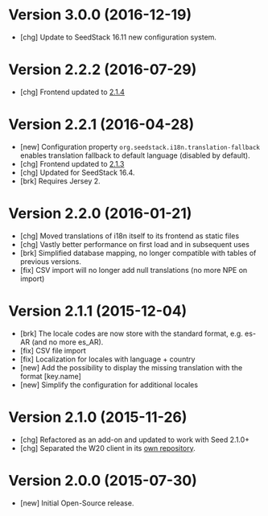 # Version 3.0.0 (2016-12-19)

* [chg] Update to SeedStack 16.11 new configuration system.

# Version 2.2.2 (2016-07-29)

* [chg] Frontend updated to [2.1.4](https://github.com/seedstack/w20-i18n-addon/releases/tag/v2.1.4)

# Version 2.2.1 (2016-04-28)

* [new] Configuration property `org.seedstack.i18n.translation-fallback` enables translation fallback to default language (disabled by default).
* [chg] Frontend updated to [2.1.3](https://github.com/seedstack/w20-i18n-addon/releases/tag/v2.1.3)
* [chg] Updated for SeedStack 16.4.
* [brk] Requires Jersey 2.

# Version 2.2.0 (2016-01-21)

* [chg] Moved translations of i18n itself to its frontend as static files
* [chg] Vastly better performance on first load and in subsequent uses
* [brk] Simplified database mapping, no longer compatible with tables of previous versions.
* [fix] CSV import will no longer add null translations (no more NPE on import)

# Version 2.1.1 (2015-12-04)

* [brk] The locale codes are now store with the standard format, e.g. es-AR (and no more es_AR).
* [fix] CSV file import
* [fix] Localization for locales with language + country
* [new] Add the possibility to display the missing translation with the format [key.name]
* [new] Simplify the configuration for additional locales

# Version 2.1.0 (2015-11-26)

* [chg] Refactored as an add-on and updated to work with Seed 2.1.0+
* [chg] Separated the W20 client in its [own repository](https://github.com/seedstack/w20-i18n-addon).

# Version 2.0.0 (2015-07-30)

* [new] Initial Open-Source release.
